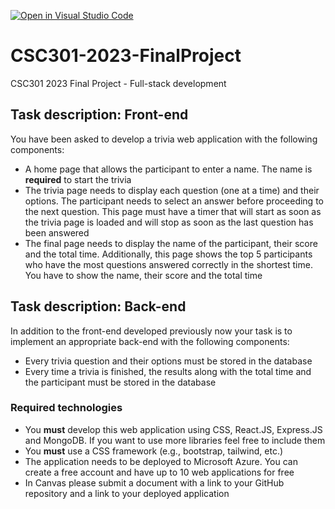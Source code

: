 [![Open in Visual Studio Code](https://classroom.github.com/assets/open-in-vscode-718a45dd9cf7e7f842a935f5ebbe5719a5e09af4491e668f4dbf3b35d5cca122.svg)](https://classroom.github.com/online_ide?assignment_repo_id=11115821&assignment_repo_type=AssignmentRepo)
# CSC301-2023-FinalProject
CSC301 2023 Final Project - Full-stack development

## Task description: Front-end
You have been asked to develop a trivia web application with the following components:
- A home page that allows the participant to enter a name. The name is **required** to start the trivia
- The trivia page needs to display each question (one at a time) and their options. The participant needs to select an answer before proceeding to the next question. This page must have a timer that will start as soon as the trivia page is loaded and will stop as soon as the last question has been answered
- The final page needs to display the name of the participant, their score and the total time. Additionally, this page shows the top 5 participants who have the most questions answered correctly in the shortest time. You have to show the name, their score and the total time

## Task description: Back-end
In addition to the front-end developed previously now your task is to implement an appropriate back-end with the following components:
- Every trivia question and their options must be stored in the database
- Every time a trivia is finished, the results along with the total time and the participant must be stored in the database

### Required technologies
- You **must** develop this web application using CSS, React.JS, Express.JS and MongoDB. If you want to use more libraries feel free to include them
- You **must** use a CSS framework (e.g., bootstrap, tailwind, etc.)
- The application needs to be deployed to Microsoft Azure. You can create a free account and have up to 10 web applications for free
- In Canvas please submit a document with a link to your GitHub repository and a link to your deployed application

